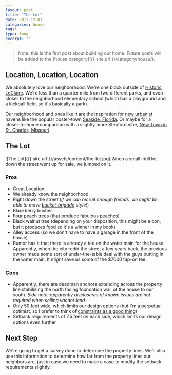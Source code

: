 ```yaml
---
layout: post
title: "The Lot"
date: 2017-12-01
categories: house
tags:
type: long
excerpt: ""
---
```


>Note: this is the first post about building our home. Future posts will be added to the [house category]({{ site.url }}/category/house/).<!--Something we might try to do without hiring a general contractor.-->

## Location, Location, Location

We absolutely love our neighborhood. We're one block outside of [Historic LeClaire](http://www.historic-leclaire.org). We're less than a quarter mile from two different parks, and even closer to the neighborhood elementary school (which has a playground and a kickball field, so it's basically a park).

Our neighborhood and ones like it are the inspiration for [new urbanist](https://en.wikipedia.org/wiki/New_Urbanism) havens like the popular poster-town [Seaside, Florida](https://en.wikipedia.org/wiki/Seaside,_Florida). Or maybe for a closer-to-home comparison with a slightly more Stepford vibe, [New Town in St. Charles, Missouri](https://en.wikipedia.org/wiki/New_Town,_Missouri).

## The Lot

![The Lot]({{ site.url }}/assets/content/the-lot.jpg)
When a small infill lot down the street went up for sale, we jumped on it.

### Pros

 - Great Location
 - We already know the neighborhood
 - Right down the street (*if we can recruit enough friends, we might be able to move [bucket-brigade](https://en.wikipedia.org/wiki/Bucket_brigade) style!*)
 - Blackberry bushes
 - Four peach trees (that produce fabulous peaches)
 - Black walnut tree (depending on your disposition, this might be a con, but it produces food so it's a winner in my book)
 - Alley access (so we don't have to have a garage in the front of the house)
 - Rumor has it that there is already a tee on the water main for the house. Apparently, when the city redid the street a few years back, the previous owner made some sort of under-the-table deal with the guys putting in the water main. It *might* save us some of the $7000 tap-on fee.

### Cons

 - Apparently, there are deadman anchors extending across the property line stabilizing the north facing foundation wall of the house to our south. *Side note: apparently disclosures of known issues are not required when selling vacant land.*
 - Only 50 feet wide, which limits our design options (but I'm a perpetual optimist, so I prefer to think of [constraints as a good thing](http://vanseodesign.com/web-design/constraints-help-design/))
 - Setback requirements of 7.5 feet on each side, which limits our design options even further

## Next Step

We're going to get a survey done to determine the property lines. We'll also use this information to determine how far from the property lines our neighbors are, just in case we need to make a case to modify the setback requirements slightly.
